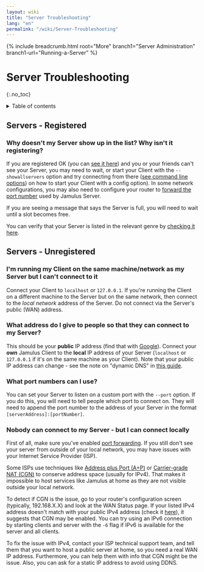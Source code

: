 ```yaml
---
layout: wiki
title: "Server Troubleshooting"
lang: "en"
permalink: "/wiki/Server-Troubleshooting"
---
```


{% include breadcrumb.html root="More" branch1="Server Administration" branch1-url="Running-a-Server" %}

# Server Troubleshooting
 {:.no_toc}

<details markdown="1">

<summary>Table of contents</summary>

* TOC
 {:toc}

</details>

## Servers - Registered

### Why doesn't my Server show up in the list? Why isn't it registering?

If you are registered OK (you can [see it here](https://explorer.jamulus.io/)) and you or your friends can't see your Server, you may need to wait, or start your Client with the `--showallservers` option and try connecting from there ([see command line options](Software-Manual#command-line-options)) on how to start your Client with a config option). In some network configurations, you may also need to configure your router to [forward the port number](Unregistered-Servers#port-forwarding) used by Jamulus Server.

If you are seeing a message that says the Server is full, you will need to wait until a slot becomes free.

You can verify that your Server is listed in the relevant genre by [checking it here](https://explorer.jamulus.io/).

## Servers - Unregistered

### I'm running my Client on the same machine/network as my Server but I can't connect to it

Connect your Client to `localhost` or `127.0.0.1`. If you're running the Client on a different machine to the Server but on the same network, then connect to the _local network_ address of the Server. Do not connect via the Server's public (WAN) address.

### What address do I give to people so that they can connect to my Server?

This should be your **public** IP address (find that with [Google](https://www.google.com/search?q=whatsmyip)). Connect your **own** Jamulus Client to the **local** IP address of your Server (`localhost` or `127.0.0.1` if it's on the same machine as your Client). Note that your public IP address can change - see the note on "dynamic DNS" in [this guide](Unregistered-Servers#dynamic-dns-and-why-you-will-probably-need-it).


### What port numbers can I use?

You can set your Server to listen on a custom port with the `--port` option. If you do this, you will need to tell people which port to connect on. They will need to append the port number to the address of your Server in the format `[serverAddress]:[portNumber]`.

### Nobody can connect to my Server - but I can connect locally

First of all, make sure you've enabled [port forwarding](Unregistered-Servers#port-forwarding). If you still don't see your server from outside of your local network, you may have issues with your Internet Service Provider (ISP).

Some ISPs use techniques like [Address plus Port (A+P)](https://en.wikipedia.org/wiki/Address_plus_Port) or [Carrier-grade NAT (CGN)](https://en.wikipedia.org/wiki/Carrier-grade_NAT) to conserve address space (usually for IPv4). That makes it impossible to host services like Jamulus at home as they are not visible outside your local network.

To detect if CGN is the issue, go to your router's configuration screen (typically, 192.168.X.X) and look at the WAN Status page. If your listed IPv4 address doesn't match with your public IPv4 address (check it [here](https://ifconfig.me)), it suggests that CGN may be enabled. You can try using an IPv6 connection by starting clients and server with the `-6` flag if IPv6 is available for the server and all clients.

To fix the issue with IPv4, contact your ISP technical support team, and tell them that you want to host a public server at home, so you need a real WAN IP address. Furthermore, you can help them with info that CGN might be the issue. Also, you can ask for a static IP address to avoid using DDNS.
